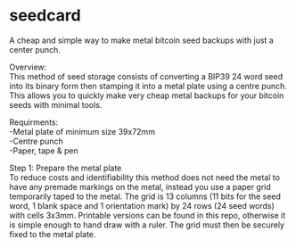# seedcard
A cheap and simple way to make metal bitcoin seed backups with just a center punch.

Overview:  
This method of seed storage consists of converting a BIP39 24 word seed into its binary form then stamping it into a metal plate using a centre punch. 
This allows you to quickly make very cheap metal backups for your bitcoin seeds with minimal tools.

Requirments:  
-Metal plate of minimum size 39x72mm  
-Centre punch   
-Paper, tape & pen  
  
Step 1: Prepare the metal plate  
To reduce costs and identifiability this method does not need the metal to have any premade markings on the metal, instead you use a paper grid temporarily taped
to the metal. The grid is 13 columns (11 bits for the seed word, 1 blank space and 1 orientation mark) by 24 rows (24 seed words) with cells 3x3mm. Printable versions 
can be found in this repo, otherwise it is simple enough to hand draw with a ruler. The grid must then be securely fixed to the metal plate.


